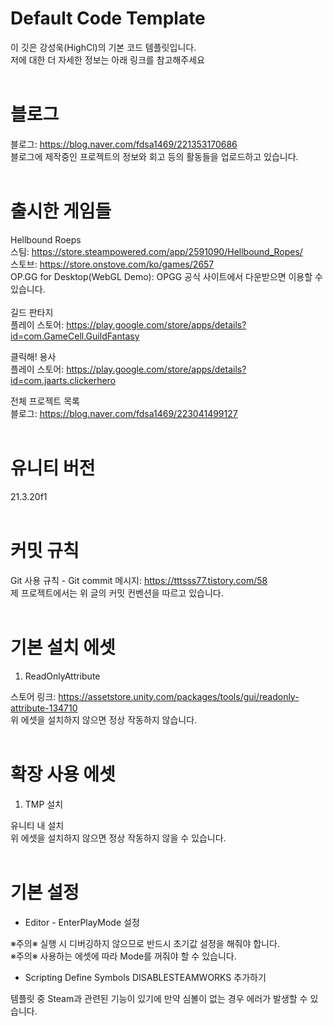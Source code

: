 # Default Code Template
이 깃은 강성욱(HighCl)의 기본 코드 템플릿입니다.<br>
저에 대한 더 자세한 정보는 아래 링크를 참고해주세요<br>
<br>
# 블로그
블로그: https://blog.naver.com/fdsa1469/221353170686<br>
블로그에 제작중인 프로젝트의 정보와 회고 등의 활동들을 업로드하고 있습니다.<br>
<br>
# 출시한 게임들
Hellbound Roeps<br>
스팀: https://store.steampowered.com/app/2591090/Hellbound_Ropes/<br>
스토브: https://store.onstove.com/ko/games/2657<br>
OP.GG for Desktop(WebGL Demo): OPGG 공식 사이트에서 다운받으면 이용할 수 있습니다.<br>
<br>
길드 판타지<br>
플레이 스토어: https://play.google.com/store/apps/details?id=com.GameCell.GuildFantasy<br>

클릭해! 용사<br>
플레이 스토어: https://play.google.com/store/apps/details?id=com.jaarts.clickerhero<br>

전체 프로젝트 목록<br>
블로그: https://blog.naver.com/fdsa1469/223041499127<br>
<br>
# 유니티 버전
21.3.20f1<br>
<br>
# 커밋 규칙
Git 사용 규칙 - Git commit 메시지: https://tttsss77.tistory.com/58<br>
제 프로젝트에서는 위 글의 커밋 컨벤션을 따르고 있습니다.<br>
<br>
# 기본 설치 에셋
1. ReadOnlyAttribute

스토어 링크: https://assetstore.unity.com/packages/tools/gui/readonly-attribute-134710<br>
위 에셋을 설치하지 않으면 정상 작동하지 않습니다.<br>
<br>

# 확장 사용 에셋
1. TMP 설치

유니티 내 설치<br>
위 에셋을 설치하지 않으면 정상 작동하지 않을 수 있습니다.<br>
<br>

# 기본 설정
- Editor - EnterPlayMode 설정<br>

※주의※ 실행 시 디버깅하지 않으므로 반드시 초기값 설정을 해줘야 합니다.<br>
※주의※ 사용하는 에셋에 따라 Mode를 꺼줘야 할 수 있습니다.

- Scripting Define Symbols DISABLESTEAMWORKS 추가하기<br>

템플릿 중 Steam과 관련된 기능이 있기에 만약 심볼이 없는 경우 에러가 발생할 수 있습니다.
